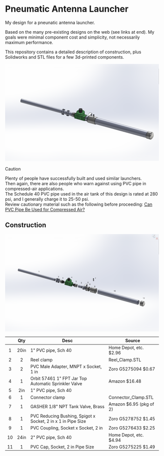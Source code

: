 # Pneumatic Antenna Launcher

My design for a pneunatic antenna launcher.

Based on the many pre-existing designs on the web (see links at end). 
My goals were minimal component cost and simplicity, not necessarily maximum performance.

This repository contains a detailed description of construction, plus Solidworks and STL files for a few 3d-printed components.

![Graph](img/Assembly.png)

> [!CAUTION]
> Plenty of people have successfully built and used similar launchers.\
> Then again, there are also people who warn against using PVC pipe in compressed-air applications.\
> The Schedule 40 PVC pipe used in the air tank of this design is rated at 280 psi, and I generally charge it to 25-50 psi.\
> Review cautionary material such as the following before proceeding:  [Can PVC Pipe Be Used for Compressed Air?](https://fluidairedynamics.com/blogs/articles/can-pvc-pipe-be-used-for-compressed-air)


## Construction

![Graph](img/Explode.png)

| | Qty | Desc | Source |
| :---: | :---: | --- | --- |
| 1 | 20in | 1" PVC pipe, Sch 40 | Home Depot, etc.  $2.96 |
| 2 | 2 | Reel clamp | Reel_Clamp.STL |
| 3 | 2 | PVC Male Adapter, MNPT x Socket, 1 in | Zoro G5275094 $0.67 |
| 4 | 1 | Orbit 57461 1" FPT Jar Top Automatic Sprinkler Valve | Amazon $16.48 |
| 5 | 2in | 1" PVC pipe, Sch 40 |  |
| 6 | 1 | Connector clamp | Connector_Clamp.STL |
| 7 | 1 | GASHER 1/8" NPT Tank Valve, Brass | Amazon $6.95 (pkg of 2) |
| 8 | 1 | PVC Reducing Bushing, Spigot x Socket, 2 in x 1 in Pipe Size | Zoro G5278752 $1.45 |
| 9 | 1 | PVC Coupling, Socket x Socket, 2 in | Zoro G5276433 $2.25 |
| 10 | 24in | 2" PVC pipe, Sch 40 | Home Depot, etc.  $4.94 |
| 11 | 1 | PVC Cap, Socket, 2 in Pipe Size | Zoro G5275225 $1.49 |


